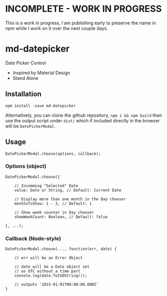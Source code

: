 # INCOMPLETE - WORK IN PROGRESS

This is a work in progress, I am publishing early 
to preserve the name in npm while I work on it over 
the next couple days.

# md-datepicker

Date Picker Control

* Inspired by Material Design
* Stand Alone

## Installation

```
npm install -save md-datepicker
```

Alternatively, you can clone the github repository, 
`npm i && npm build` then use the output script under 
`dist/` which if included directly in the browser will 
be `DatePickerModal`.

## Usage

```
DatePickerModal.choose(options, callback);
```

### Options (object)

```
DatePickerModal.choose({
    
    // Incomming "Selected" Date
    value: Date or String, // Default: Current Date
    
    // Display more than one month in the Day chooser
    monthsToShow: 1 - 3, // Default: 1
    
    // Show week counter in Day chooser
    showWeekCount: Boolean, // Default: false
    
}, ...);
```

### Callback (Node-style)

```
DatePickerModal.choose(..., function(err, date) {
    
    // err will be an Error Object
    
    // date will be a Date object set 
    // as UTC without a time part
    console.log(date.ToISOString()); 
    
    // outputs '2015-01-01T00:00:00.000Z'
}
```